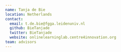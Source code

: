```yaml
---
name: Tanja de Bie
location: Netherlands
contact:
  email: t.de.bie@fgga.leidenuniv.nl
  github: BieTanjade
  twitter: BieTanjade
  website: onlinelearninglab.centre4innovation.org
team: advisors
---
```

